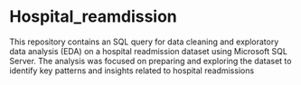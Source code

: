 # Hospital_reamdission
This repository contains an SQL query for data cleaning and exploratory data analysis (EDA) on a hospital readmission dataset using Microsoft SQL Server. The analysis was focused on preparing and exploring the dataset to identify key patterns and insights related to hospital readmissions
